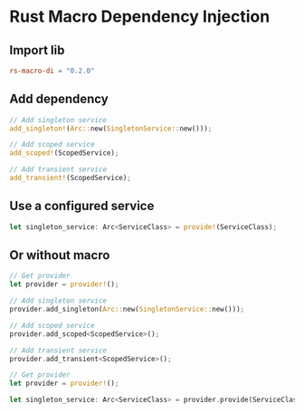 # Rust Macro Dependency Injection

## Import lib

```toml
rs-macro-di = "0.2.0"
```

## Add dependency

```rust
// Add singleton service
add_singleton!(Arc::new(SingletonService::new()));

// Add scoped service
add_scoped!(ScopedService);

// Add transient service
add_transient!(ScopedService);
```

## Use a configured service

```rust
let singleton_service: Arc<ServiceClass> = provide!(ServiceClass);
```

## Or without macro
```rust
// Get provider
let provider = provider!();

// Add singleton service
provider.add_singleton(Arc::new(SingletonService::new()));

// Add scoped service
provider.add_scoped<ScopedService>();

// Add transient service
provider.add_transient<ScopedService>();
```

```rust
// Get provider
let provider = provider!();

let singleton_service: Arc<ServiceClass> = provider.provide(ServiceClass);
```